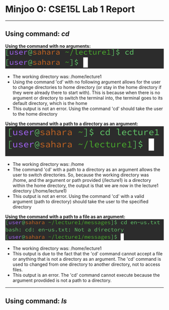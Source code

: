 # Minjoo O: CSE15L Lab 1 Report
---
## Using command: *cd*

**Using the command with no arguments:** \
![Image](no-arg.png) 
* The working directory was: /home/lecture1
* Using the command 'cd' with no following argument allows for the user to change directories to home directory (or stay in the home directory if they were already there to start with). This is because when there is no argument or directory to switch the terminal into, the terminal goes to its default directory, which is the home
* This output is not an error. Using the command 'cd' should take the user to the home directory
  
**Using the command with a path to a directory as an argument:** \
![Image](path-to-directory.png) 
* The working directory was: /home
* The command 'cd' with a path to a directory as an argument allows the user to switch directories. So, because the working directory was /home, and the argument or path provided (/lecture1) is a directory within the home directory, the output is that we are now in the lecture1 directory (/home/lecture1)
* This output is not an error. Using the command 'cd' with a valid argument (path to directory) should take the user to the specified directory 
  
**Using the command with a path to a file as an argument:** \
![Image](file-path.png)
* The working directory was: /home/lecture1
* This output is due to the fact that the 'cd' command cannot accept a file or anything that is not a directory as an argument. The 'cd' command is used to changed from one directory to another directory, not to access files.
* This output is an error. The 'cd' command cannot execute because the argument provdided is not a path to a directory.
---

## Using command: *ls*
